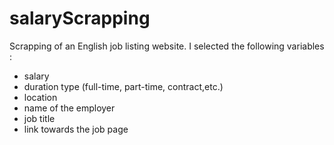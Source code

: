 # salaryScrapping
Scrapping of an English job listing website. I selected the following variables : 
- salary
- duration type (full-time, part-time, contract,etc.)
- location
- name of the employer
- job title
- link towards the job page
